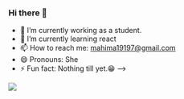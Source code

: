 ### Hi there 👋



- 🔭 I’m currently working as a student.
- 🌱 I’m currently learning react
- 📫 How to reach me: mahima19197@gmail.com
- 😄 Pronouns: She
- ⚡ Fun fact: Nothing till yet.😁
-->
<img src="https://github-readme-stats.vercel.app/api?username=milostivyy&&show_icons=true&title_color=ffffff&icon_color=bb2acf&text_color=daf7dc&bg_color=151515">
